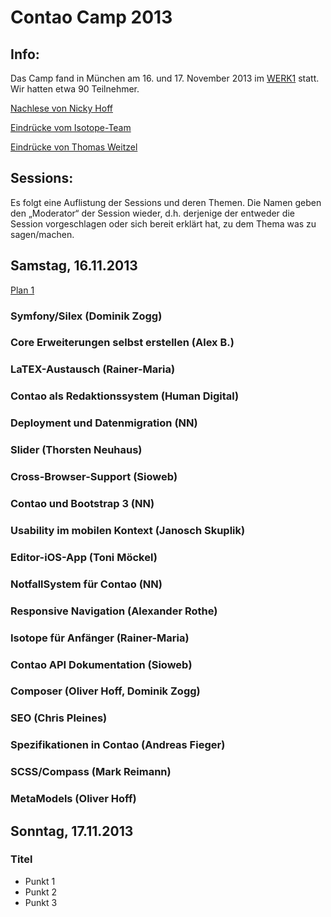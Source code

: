 # Contao Camp 2013

## Info:
Das Camp fand in München am 16. und 17. November 2013 im [WERK1](https://www.werk1.com/) statt. Wir hatten etwa 90 Teilnehmer.

[Nachlese von Nicky Hoff](https://contao.org/de/news/nachlese-contao-camp-2013-muenchen)

[Eindrücke vom Isotope-Team](https://www.isotopeecommerce.org/de/blog/contao-camp-2013.html)

[Eindrücke von Thomas Weitzel](https://www.contao-fuer-webdesigner.de/blog-details/danke-contao-camp-2013.html)

## Sessions:
Es folgt eine Auflistung der Sessions und deren Themen. Die Namen geben den
„Moderator“ der Session wieder, d.h. derjenige der entweder die Session
vorgeschlagen oder sich bereit erklärt hat, zu dem Thema was zu sagen/machen.

## Samstag, 16.11.2013

[Plan 1](2013_plan_tag1.jpg)

### Symfony/Silex (Dominik Zogg)

### Core Erweiterungen selbst erstellen (Alex B.)

### LaTEX-Austausch (Rainer-Maria)

### Contao als Redaktionssystem (Human Digital)

### Deployment und Datenmigration (NN)

### Slider (Thorsten Neuhaus)

### Cross-Browser-Support (Sioweb)

### Contao und Bootstrap 3 (NN)

### Usability im mobilen Kontext (Janosch Skuplik)

### Editor-iOS-App (Toni Möckel)

### NotfallSystem für Contao (NN)

### Responsive Navigation (Alexander Rothe)

### Isotope für Anfänger (Rainer-Maria)

### Contao API Dokumentation (Sioweb)

### Composer (Oliver Hoff, Dominik Zogg)

### SEO (Chris Pleines)

### Spezifikationen in Contao (Andreas Fieger)

### SCSS/Compass (Mark Reimann)

### MetaModels (Oliver Hoff)


## Sonntag, 17.11.2013

### Titel

* Punkt 1
* Punkt 2
* Punkt 3
